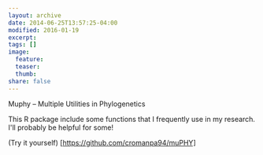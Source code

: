 ```yaml
---
layout: archive
date: 2014-06-25T13:57:25-04:00
modified: 2016-01-19
excerpt:
tags: []
image:
  feature:
  teaser:
  thumb:
share: false
---
```



Muphy – Multiple Utilities in Phylogenetics

This R package include some functions that I frequently use in my research. I'll probably be helpful for some! 

(Try it yourself) [https://github.com/cromanpa94/muPHY]
